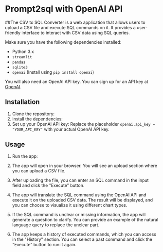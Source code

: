 # Prompt2sql with OpenAI API

##The CSV to SQL Converter is a web application that allows users to upload a CSV file and execute SQL commands on it. It provides a user-friendly interface to interact with CSV data using SQL queries.

Make sure you have the following dependencies installed:

- Python 3.x
- `streamlit`
- `pandas`
- `sqlite3`
- `openai` (Install using `pip install openai`)

You will also need an OpenAI API key. You can sign up for an API key at [OpenAI](https://openai.com/).

## Installation
1. Clone the repository:
2. Install the dependencies:
3. Set up your OpenAI API key: Replace the placeholder `openai.api_key = "YOUR_API_KEY"` with your actual OpenAI API key.

## Usage

1. Run the app:

2. The app will open in your browser. You will see an upload section where you can upload a CSV file.

3. After uploading the file, you can enter an SQL command in the input field and click the "Execute" button.

4. The app will translate the SQL command using the OpenAI API and execute it on the uploaded CSV data. The result will be displayed, and you can choose to visualize it using different chart types.

5. If the SQL command is unclear or missing information, the app will generate a question to clarify. You can provide an example of the natural language query to replace the unclear part.

6. The app keeps a history of executed commands, which you can access in the "History" section. You can select a past command and click the "Execute" button to run it again.


